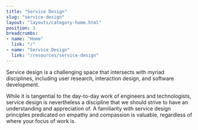 ```yaml
---
title: "Service Design"
slug: "service-design"
layout: "layouts/category-home.html"
position: 3
breadcrumbs:
- name: "Home"
  link: "/"
- name: "Service Design"
  link: "/resources/service-design"
---
```


Service design is a challenging space that intersects with myriad disciplines, including user research, interaction design, and software development.

While it is tangential to the day-to-day work of engineers and technologists, service design is nevertheless a discipline that we should strive to have an understanding and appreciation of. A familiarity with service design principles predicated on empathy and compassion is valuable, regardless of where your focus of work is.
